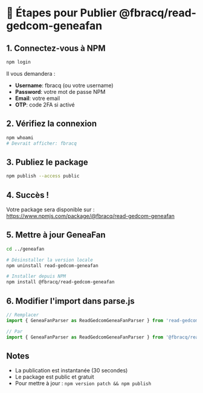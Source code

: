 # 🚀 Étapes pour Publier @fbracq/read-gedcom-geneafan

## 1. Connectez-vous à NPM

```bash
npm login
```

Il vous demandera :
- **Username**: fbracq (ou votre username)
- **Password**: votre mot de passe NPM
- **Email**: votre email
- **OTP**: code 2FA si activé

## 2. Vérifiez la connexion

```bash
npm whoami
# Devrait afficher: fbracq
```

## 3. Publiez le package

```bash
npm publish --access public
```

## 4. Succès !

Votre package sera disponible sur :
https://www.npmjs.com/package/@fbracq/read-gedcom-geneafan

## 5. Mettre à jour GeneaFan

```bash
cd ../geneafan

# Désinstaller la version locale
npm uninstall read-gedcom-geneafan

# Installer depuis NPM
npm install @fbracq/read-gedcom-geneafan
```

## 6. Modifier l'import dans parse.js

```javascript
// Remplacer
import { GeneaFanParser as ReadGedcomGeneaFanParser } from 'read-gedcom-geneafan';

// Par
import { GeneaFanParser as ReadGedcomGeneaFanParser } from '@fbracq/read-gedcom-geneafan';
```

## Notes

- La publication est instantanée (30 secondes)
- Le package est public et gratuit
- Pour mettre à jour : `npm version patch && npm publish`